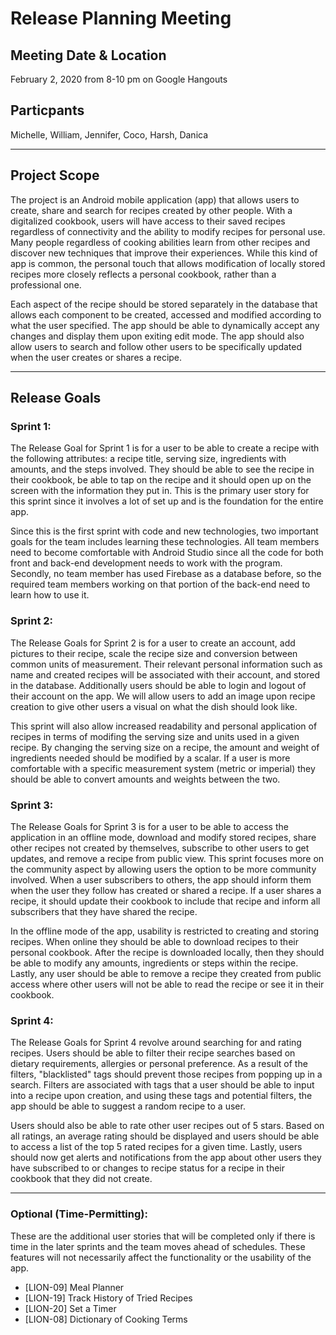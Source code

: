 # Release Planning Meeting

## Meeting Date & Location
February 2, 2020 from 8-10 pm on Google Hangouts

## Particpants
Michelle, William, Jennifer, Coco, Harsh, Danica

---
## Project Scope

The project is an Android mobile application (app) that allows users to create, share and search for recipes created by other people. With a digitalized cookbook, users will have access to their saved recipes regardless of connectivity and the ability to modify recipes for personal use. Many people regardless of cooking abilities learn from other recipes and discover new techniques that improve their experiences. While this kind of app is common, the personal touch that allows modification of locally stored recipes more closely reflects a personal cookbook, rather than a professional one.

Each aspect of the recipe should be stored separately in the database that allows each component to be created, accessed and modified according to what the user specified. The app should be able to dynamically accept any changes and display them upon exiting edit mode. The app should also allow users to search and follow other users to be specifically updated when the user creates or shares a recipe.

---
## Release Goals

### **Sprint 1:** 

The Release Goal for Sprint 1 is for a user to be able to create a recipe with the following attributes: a recipe title, serving size, ingredients with amounts, and the steps involved. They should be able to see the recipe in their cookbook, be able to tap on the recipe and it should open up on the screen with the information they put in. This is the primary user story for this sprint since it involves a lot of set up and is the foundation for the entire app.

Since this is the first sprint with code and new technologies, two important goals for the team includes learning these technologies. All team members need to become comfortable with Android Studio since all the code for both front and back-end development needs to work with the program. Secondly, no team member has used Firebase as a database before, so the required team members working on that portion of the back-end need to learn how to use it.

### **Sprint 2:**

The Release Goals for Sprint 2 is for a user to create an account, add pictures to their recipe, scale the recipe size and conversion between common units of measurement. Their relevant personal information such as name and created recipes will be associated with their account, and stored in the database. Additionally users should be able to login and logout of their account on the app. We will allow users to add an image upon recipe creation to give other users a visual on what the dish should look like.

This sprint will also allow increased readability and personal application of recipes in terms of modifing the serving size and units used in a given recipe. By changing the serving size on a recipe, the amount and weight of ingredients needed should be modified by a scalar. If a user is more comfortable with a specific measurement system (metric or imperial) they should be able to convert amounts and weights between the two.

### **Sprint 3:**

The Release Goals for Sprint 3 is for a user to be able to access the application in an offline mode, download and modify stored recipes, share other recipes not created by themselves, subscribe to other users to get updates, and remove a recipe from public view. This sprint focuses more on the community aspect by allowing users the option to be more community involved. When a user subscribers to others, the app should inform them when the user they follow has created or shared a recipe. If a user shares a recipe, it should update their cookbook to include that recipe and inform all subscribers that they have shared the recipe. 

In the offline mode of the app, usability is restricted to creating and storing recipes. When online they should be able to download recipes to their personal cookbook. After the recipe is downloaded locally, then they should be able to modify any amounts, ingredients or steps within the recipe. Lastly, any user should be able to remove a recipe they created from public access where other users will not be able to read the recipe or see it in their cookbook.

### **Sprint 4:** 

The Release Goals for Sprint 4 revolve around searching for and rating recipes. Users should be able to filter their recipe searches based on dietary requirements, allergies or personal preference. As a result of the filters, "blacklisted" tags should prevent those recipes from popping up in a search. Filters are associated with tags that a user should be able to input into a recipe upon creation, and using these tags and potential filters, the app should be able to suggest a random recipe to a user.

Users should also be able to rate other user recipes out of 5 stars. Based on all ratings, an average rating should be displayed and users should be able to access a list of the top 5 rated recipes for a given time. Lastly, users should now get alerts and notifications from the app about other users they have subscribed to or changes to recipe status for a recipe in their cookbook that they did not create.

---
### Optional (Time-Permitting): 

These are the additional user stories that will be completed only if there is time in the later sprints and the team moves ahead of schedules. These features will not necessarily affect the functionality or the usability of the app.

- [LION-09] Meal Planner
- [LION-19] Track History of Tried Recipes
- [LION-20] Set a Timer
- [LION-08] Dictionary of Cooking Terms
